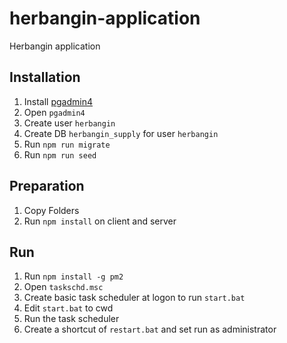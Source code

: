 # herbangin-application
Herbangin application

## Installation
1. Install [pgadmin4](https://www.pgadmin.org/download/pgadmin-4-windows/)
2. Open `pgadmin4`
3. Create user `herbangin`
4. Create DB `herbangin_supply` for user `herbangin`
5. Run `npm run migrate`
6. Run `npm run seed`

## Preparation
1. Copy Folders
2. Run `npm install` on client and server

## Run
1. Run `npm install -g pm2`
2. Open `taskschd.msc`
3. Create basic task scheduler at logon to run `start.bat`
4. Edit `start.bat` to cwd
5. Run the task scheduler
6. Create a shortcut of `restart.bat` and set run as administrator